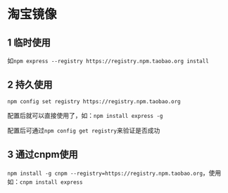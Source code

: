 # 淘宝镜像

## 1 临时使用

如`npm express --registry https://registry.npm.taobao.org install`

## 2 持久使用

`npm config set registry https://registry.npm.taobao.org`

配置后就可以直接使用了，如：`npm install express -g`

配置后可通过`npm config get registry`来验证是否成功

## 3 通过cnpm使用

`npm install -g cnpm --registry=https://registry.npm.taobao.org`，使用如：`cnpm install express`